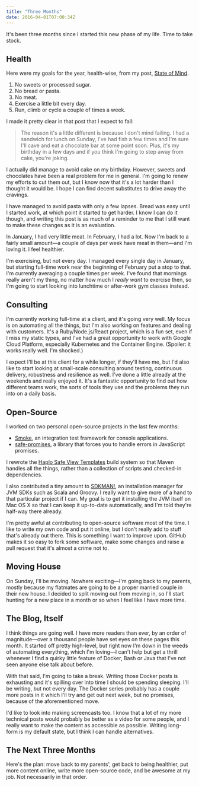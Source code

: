 ```yaml
---
title: "Three Months"
date: 2016-04-01T07:00:34Z
---
```


It's been three months since I started this new phase of my life. Time to take stock.

## Health

Here were my goals for the year, health-wise, from my post, [State of Mind][].

  1. No sweets or processed sugar.
  2. No bread or pasta.
  3. No meat.
  4. Exercise a little bit every day.
  5. Run, climb or cycle a couple of times a week.

<!--more-->

I made it pretty clear in that post that I expect to fail:

> The reason it's a little different is because I don't mind failing. I had a sandwich for lunch on Sunday, I've had fish a few times and I'm sure I'll cave and eat a chocolate bar at some point soon. Plus, it's my birthday in a few days and if you think I'm going to step away from cake, you're joking.

I actually did manage to avoid cake on my birthday. However, sweets and chocolates have been a real problem for me in general. I'm going to renew my efforts to cut them out, but I know now that it's a lot harder than I thought it would be. I hope I can find decent substitutes to drive away the cravings.

I have managed to avoid pasta with only a few lapses. Bread was easy until I started work, at which point it started to get harder. I know I can do it though, and writing this post is as much of a reminder to me that I still want to make these changes as it is an evaluation.

In January, I had very little meat. In February, I had a lot. Now I'm back to a fairly small amount—a couple of days per week have meat in them—and I'm loving it. I feel healthier.

I'm exercising, but not every day. I managed every single day in January, but starting full-time work near the beginning of February put a stop to that. I'm currently averaging a couple times per week. I've found that mornings really aren't my thing, no matter how much I *really want* to exercise then, so I'm going to start looking into lunchtime or after-work gym classes instead.

[State of Mind]: http://monospacedmonologues.com/post/136803119487/state-of-mind

## Consulting

I'm currently working full-time at a client, and it's going very well. My focus is on automating all the things, but I'm also working on features and dealing with customers. It's a Ruby/Node.js/React project, which is a fun set, even if I miss my static types, and I've had a great opportunity to work with Google Cloud Platform, especially Kubernetes and the Container Engine. (Spoiler: it works really well. I'm shocked.)

I expect I'll be at this client for a while longer, if they'll have me, but I'd also like to start looking at small-scale consulting around testing, continuous delivery, robustness and resilience as well. I've done a little already at the weekends and really enjoyed it. It's a fantastic opportunity to find out how different teams work, the sorts of tools they use and the problems they run into on a daily basis.

## Open-Source

I worked on two personal open-source projects in the last few months:

  * [Smoke][], an integration test framework for console applications.
  * [safe-promises][], a library that forces you to handle errors in JavaScript promises.

I rewrote the [Haplo Safe View Templates][] build system so that Maven handles all the things, rather than a collection of scripts and checked-in dependencies.

I also contributed a tiny amount to [SDKMAN!][], an installation manager for JVM SDKs such as Scala and Groovy. I really want to give more of a hand to that particular project if I can. My goal is to get it installing the JVM itself on Mac OS X so that I can keep it up-to-date automatically, and I'm told they're half-way there already.

I'm pretty awful at contributing to open-source software most of the time. I like to write my own code and put it online, but I don't really add to stuff that's already out there. This is something I want to improve upon. GitHub makes it so easy to fork some software, make some changes and raise a pull request that it's almost a crime not to.

[Smoke]: https://github.com/SamirTalwar/Smoke
[safe-promises]: https://www.npmjs.com/package/safe-promises
[Haplo Safe View Templates]: https://github.com/haplo-org/haplo-safe-view-templates
[SDKMAN!]: http://sdkman.io/

## Moving House

On Sunday, I'll be moving. Nowhere exciting—I'm going back to my parents, mostly because my flatmates are going to be a proper married couple in their new house. I decided to split moving out from moving in, so I'll start hunting for a new place in a month or so when I feel like I have more time.

## The Blog, Itself

I think things are going well. I have more readers than ever, by an order of magnitude—over a thousand people have set eyes on these pages this month. It started off pretty high-level, but right now I'm down in the weeds of automating everything, which I'm loving—I can't help but get a thrill whenever I find a quirky little feature of Docker, Bash or Java that I've not seen anyone else talk about before.

With that said, I'm going to take a break. Writing those Docker posts is exhausting and it's spilling over into time I should be spending sleeping. I'll be writing, but not every day. The Docker series probably has a couple more posts in it which I'll try and get out next week, but no promises, because of the aforementioned move.

I'd like to look into making screencasts too. I know that a lot of my more technical posts would probably be better as a video for some people, and I really want to make the content as accessible as possible. Writing long-form is my default state, but I think I can handle alternatives.

## The Next Three Months

Here's the plan: move back to my parents', get back to being healthier, put more content online, write more open-source code, and be awesome at my job. Not necessarily in that order.
